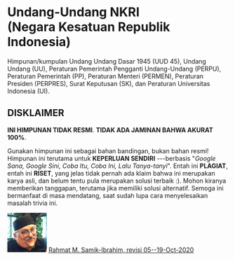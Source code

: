 ---
---
<h1>Undang-Undang NKRI<br>(Negara Kesatuan Republik Indonesia)</h1>

Himpunan/kumpulan
Undang Undang Dasar 1945 (UUD 45),
Undang Undang (UU),
Peraturan Pemerintah Pengganti Undang-Undang (PERPU),
Peraturan Pemerintah (PP),
Peraturan Menteri (PERMEN),
Peraturan Presiden (PERPRES),
Surat Keputusan (SK), dan
Peraturan Universitas Indonesia (UI).

## DISKLAIMER

<b>INI HIMPUNAN TIDAK RESMI</b>.
<b>TIDAK ADA JAMINAN BAHWA AKURAT 100%</b>.

Gunakan himpunan ini sebagai bahan bandingan, bukan bahan resmi!
Himpunan ini terutama untuk <b>KEPERLUAN SENDIRI</b> ---berbasis 
"<i>Google Sana, Google Sini, Coba Itu, Coba Ini, Lalu Tanya-tanyi</i>".
Entah ini <b>PLAGIAT</b>, entah ini <b>RISET</b>, yang jelas tidak pernah ada klaim bahwa ini merupakan karya asli, 
dan belum tentu pula merupakan solusi terbaik :).
Mohon kiranya memberikan tanggapan, terutama jika memiliki solusi alternatif.
Semoga ini bermanfaat di masa mendatang, saat sudah lupa cara menyelesaikan masalah trivia ini.

<img src="pictures/219.jpg" width="90">
<a href="http://rahmatm.samik-ibrahim.vlsm.org">Rahmat M. Samik-Ibrahim, revisi 
05--19-Oct-2020</a>

